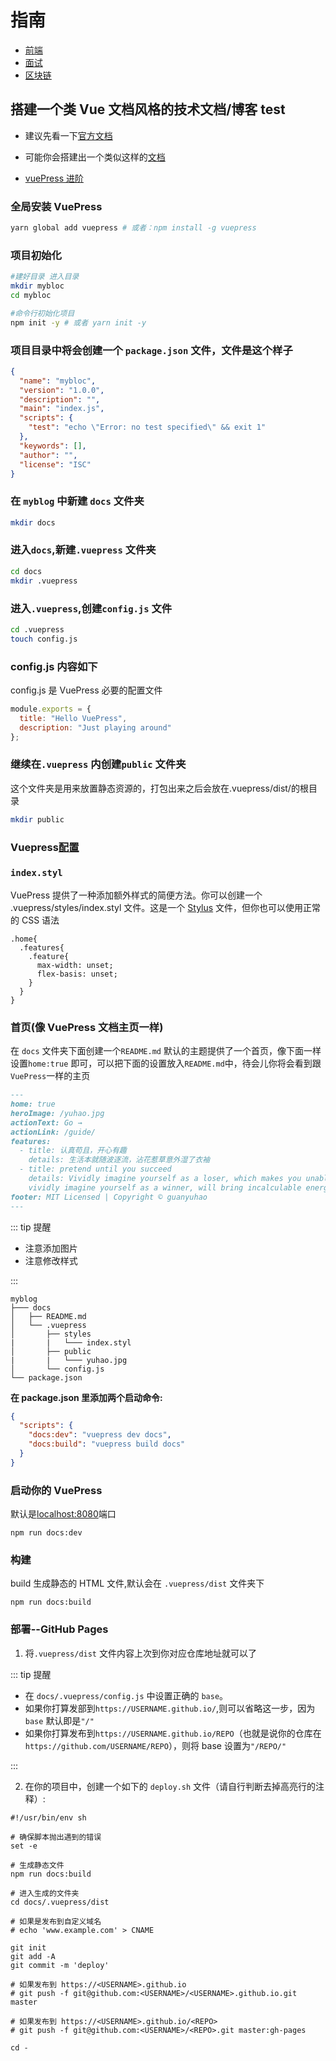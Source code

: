 # 指南

- [前端](/FrontEnd)
- [面试](/interview)
- [区块链](/Blockchain)

## 搭建一个类 Vue 文档风格的技术文档/博客 test

- 建议先看一下[官方文档](https://vuepress.vuejs.org/zh/)

- 可能你会搭建出一个类似这样的[文档](https://guanyuhao.github.io/)

- [vuePress 进阶](/guid/博客进阶)

### 全局安装 VuePress

```sh
yarn global add vuepress # 或者：npm install -g vuepress
```

### 项目初始化

```sh
#建好目录 进入目录
mkdir mybloc
cd mybloc

#命令行初始化项目
npm init -y # 或者 yarn init -y

```

### 项目目录中将会创建一个 `package.json` 文件，文件是这个样子

```json
{
  "name": "mybloc",
  "version": "1.0.0",
  "description": "",
  "main": "index.js",
  "scripts": {
    "test": "echo \"Error: no test specified\" && exit 1"
  },
  "keywords": [],
  "author": "",
  "license": "ISC"
}
```

### 在 `myblog` 中新建 `docs` 文件夹

```sh
mkdir docs
```

### 进入`docs`,新建`.vuepress` 文件夹

```sh
cd docs
mkdir .vuepress
```

### 进入`.vuepress`,创建`config.js` 文件

```sh
cd .vuepress
touch config.js
```

### config.js 内容如下

config.js 是 VuePress 必要的配置文件

```js
module.exports = {
  title: "Hello VuePress",
  description: "Just playing around"
};
```

### 继续在`.vuepress` 内创建`public` 文件夹

这个文件夹是用来放置静态资源的，打包出来之后会放在.vuepress/dist/的根目录

```sh
mkdir public
```

### Vuepress[配置](https://vuepress.vuejs.org/zh/config/#palette-styl)

### `index.styl`

VuePress 提供了一种添加额外样式的简便方法。你可以创建一个 .vuepress/styles/index.styl 文件。这是一个 [Stylus](http://stylus-lang.com/) 文件，但你也可以使用正常的 CSS 语法

```stylus
.home{
  .features{
    .feature{
      max-width: unset;
      flex-basis: unset;
    }
  }
}
```

### 首页(像 VuePress 文档主页一样)

在 `docs` 文件夹下面创建一个`README.md`
默认的主题提供了一个首页，像下面一样设置`home:true` 即可，可以把下面的设置放入`README.md`中，待会儿你将会看到跟`VuePress`一样的主页

```md
---
home: true
heroImage: /yuhao.jpg
actionText: Go →
actionLink: /guide/
features:
  - title: 认真苟且，开心有趣
    details: 生活本就随波逐流，沾花惹草意外湿了衣袖
  - title: pretend until you succeed
    details: Vividly imagine yourself as a loser, which makes you unable to win; 
    vividly imagine yourself as a winner, will bring incalculable energy
footer: MIT Licensed | Copyright © guanyuhao
---
```

::: tip 提醒

- 注意添加图片
- 注意修改样式

:::

```
myblog
├─── docs
│   ├── README.md
│   └── .vuepress
│       ├── styles
|       |   └─── index.styl
│       ├── public
|       |   └─── yuhao.jpg
│       └── config.js
└── package.json
```

**在 package.json 里添加两个启动命令:**

```json
{
  "scripts": {
    "docs:dev": "vuepress dev docs",
    "docs:build": "vuepress build docs"
  }
}
```

### 启动你的 VuePress

默认是[localhost:8080](http://localhost:8080)端口

```
npm run docs:dev
```

### 构建

build 生成静态的 HTML 文件,默认会在 `.vuepress/dist` 文件夹下

```
npm run docs:build
```

### 部署--GitHub Pages

1. 将`.vuepress/dist` 文件内容上次到你对应仓库地址就可以了

::: tip 提醒

- 在 `docs/.vuepress/config.js` 中设置正确的 `base`。
- 如果你打算发部到`https://USERNAME.github.io/`,则可以省略这一步，因为 `base` 默认即是`"/"`
- 如果你打算发布到`https://USERNAME.github.io/REPO`（也就是说你的仓库在 `https://github.com/USERNAME/REPO`），则将 base 设置为`"/REPO/"`

:::

2. 在你的项目中，创建一个如下的 `deploy.sh` 文件（请自行判断去掉高亮行的注释）:

```sh{20,23}
#!/usr/bin/env sh

# 确保脚本抛出遇到的错误
set -e

# 生成静态文件
npm run docs:build

# 进入生成的文件夹
cd docs/.vuepress/dist

# 如果是发布到自定义域名
# echo 'www.example.com' > CNAME

git init
git add -A
git commit -m 'deploy'

# 如果发布到 https://<USERNAME>.github.io
# git push -f git@github.com:<USERNAME>/<USERNAME>.github.io.git master

# 如果发布到 https://<USERNAME>.github.io/<REPO>
# git push -f git@github.com:<USERNAME>/<REPO>.git master:gh-pages

cd -
```
